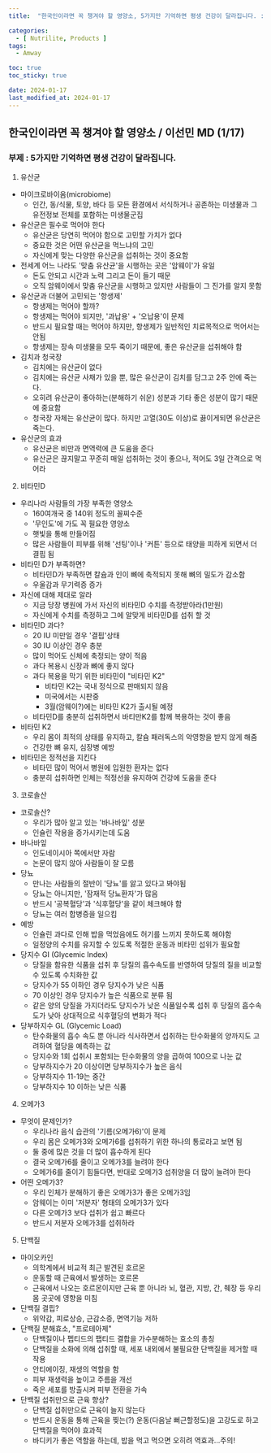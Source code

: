 ```yaml
---
title:  "한국인이라면 꼭 챙겨야 할 영양소, 5가지만 기억하면 평생 건강이 달라집니다. : 이선민 MD" 

categories:
  - [ Nutrilite, Products ]
tags:
  - Amway

toc: true
toc_sticky: true

date: 2024-01-17
last_modified_at: 2024-01-17
---
```



## 한국인이라면 꼭 챙겨야 할 영양소 / 이선민 MD (1/17)
### 부제 : 5가지만 기억하면 평생 건강이 달라집니다.
1. 유산균
  + 마이크로바이옴(microbiome)
    - 인간, 동/식물, 토양, 바다 등 모든 환경에서 서식하거나 공존하는 미생물과 그 유전정보 전체를 포함하는 미생물군집
  + 유산균은 필수로 먹어야 한다
    - 유산균은 당연히 먹어야 함으로 고민할 가치가 없다
    - 중요한 것은 어떤 유산균을 먹느냐의 고민
    - 자신에게 맞는 다양한 유산균을 섭취하는 것이 중요함
  + 전세계 어느 나라도 '맞춤 유산균'을 시행하는 곳은 '암웨이'가 유일
    - 돈도 안되고 시간과 노력 그리고 돈이 들기 때문
    - 오직 암웨이에서 맞춤 유산균을 시행하고 있지만 사람들이 그 진가를 알지 못함
  + 유산균과 더불어 고민되는 '항생제'
    - 항생제는 먹어야 할까?
    - 항생제는 먹어야 되지만, '과납용' + '오납용'이 문제
    - 반드시 필요할 때는 먹어야 하지만, 항생제가 일반적인 치료목적으로 먹어서는 안됨
    - 항생제는 장속 미생물을 모두 죽이기 때문에, 좋은 유산균을 섭취해야 함
  + 김치과 청국장
    - 김치에는 유산균이 없다
    - 김치에는 유산균 사채가 있을 뿐, 많은 유산균이 김치를 담그고 2주 안에 죽는다.
    - 오히려 유산균이 좋아하는(분해하기 쉬운) 성분과 기타 좋은 성분이 많기 때문에 중요함
    - 청국장 자체는 유산균이 많다. 하지만 고열(30도 이상)로 끓이게되면 유산균은 죽는다.
  + 유산균의 효과
    - 유산균은 비만과 면역력에 큰 도움을 준다
    - 유산균은 끊지말고 꾸준히 매일 섭취하는 것이 좋으나, 적어도 3일 간격으로 먹어라

2. 비타민D
  + 우리나라 사람들의 가장 부족한 영양소
    - 160여개국 중 140위 정도의 꼴찌수준
    - '무인도'에 가도 꼭 필요한 영양소
    - 햇빛을 통해 만들어짐
    - 많은 사람들이 피부를 위해 '선팅'이나 '커튼' 등으로 태양을 피하게 되면서 더 결핍 됨
  + 비타민 D가 부족하면?
    - 비타민D가 부족하면 칼슘과 인이 뼈에 축적되지 못해 뼈의 밀도가 감소함
    - 우울감과 무기력증 증가
  + 자신에 대해 제대로 알라
    - 지금 당장 병원에 가서 자신의 비타민D 수치를 측정받아라(1만원)
    - 자신에게 수치를 측정하고 그에 알맞게 비타민D를 섭취 할 것
  + 비타민D 과다?
    - 20 IU 미만일 경우 '결핍'상태
    - 30 IU 이상인 경우 충분
    - 많이 먹어도 신체에 축정되는 양이 적음
    - 과다 복용시 신장과 뼈에 좋지 않다
    - 과다 복용을 막기 위한 비타민이 "비타민 K2"
      - 비타민 K2는 국내 정식으로 판매되지 않음
      - 미국에서는 시판중
      - 3월(암웨이?)에는 비타민 K2가 출시될 예정
    - 비타민D를 충분히 섭취하면서 바티만K2를 함께 복용하는 것이 좋음
  + 비타민 K2
    - 우리 몸이 최적의 상태를 유지하고, 칼슘 패러독스의 악영향을 받지 않게 해줌
    - 건강한 뼈 유지, 심장병 예방
  + 비타민은 정적선을 지킨다
    - 비타민 많이 먹어서 병원에 입원한 환자는 없다
    - 충분히 섭취하면 인체는 적정선을 유지하여 건강에 도움을 준다

3. 코로솔산
  + 코로솔산?
    - 우리가 많아 알고 있는 '바나바잎' 성분
    - 인슐린 작용을 증가시키는데 도움
  + 바나바잎
    - 인도네이시아 쪽에서만 자람
    - 논문이 많지 않아 사람들이 잘 모름
  + 당뇨
    - 만나는 사람들의 절반이 '당뇨'를 앓고 있다고 봐야됨
    - 당뇨는 아니지만, '잠재적 당뇨환자'가 많음
    - 반드시 '공복혈당'과 '식후혈당'을 같이 체크해야 함
    - 당뇨는 여러 합병증을 일으킴
  + 예방
    - 인슐린 과다로 인해 밥을 먹었음에도 허기를 느끼지 못하도록 해야함
    - 일정양의 수치를 유지할 수 있도록 적절한 운동과 비타민 섭위가 필요함
  + 당지수 GI (Glycemic Index)
    - 당질을 함유한 식품을 섭취 후 당질의 흡수속도를 반영하여 당질의 질을 비교할 수 있도록 수치화한 값
    - 당지수가 55 이하인 경우 당지수가 낮은 식품
    - 70 이상인 경우 당지수가 높은 식품으로 분류 됨
    - 같은 양의 당질을 가지더라도 당지수가 낮은 식품일수록 섭취 후 당질의 흡수속도가 낮아 상대적으로 식후혈당의 변화가 적다
  + 당부하지수 GL (Glycemic Load)
    - 탄수화물의 흡수 속도 뿐 아니라 식사하면서 섭취하는 탄수화물의 양까지도 고려하여 혈당을 예측하는 값
    - 당지수와 1회 섭취시 포함되는 탄수화물의 양을 곱하여 100으로 나눈 값
    - 당부하지수가 20 이상이면 당부하지수가 높은 음식
    - 당부하지수 11-19는 중간
    - 당부하지수 10 이하는 낮은 식품

4. 오메가3
  + 무엇이 문제인가?
    - 우리나라 음식 습관의 '기름(오메가6)'이 문제
    - 우리 몸은 오메가3와 오메가6를 섭취하기 위한 하나의 통로라고 보면 됨
    - 둘 중에 많은 것을 더 많이 흡수하게 된다
    - 결국 오메가6를 줄이고 오메가3를 늘려야 한다
    - 오메가6를 줄이기 힘들다면, 반대로 오메가3 섭취양을 더 많이 늘려야 한다
  + 어떤 오메가3?
    - 우리 인체가 분해하기 좋은 오메가3가 좋은 오메가3임
    - 암웨이는 이미 '저분자' 형태의 오메가3가 있다
    - 다른 오메가3 보다 섭취가 쉽고 빠르다
    - 반드시 저분자 오메가3를 섭취하라

5. 단백질 
  + 마이오카인
    - 의학계에서 비교적 최근 발견된 호르몬
    - 운동할 때 근육에서 발생하는 호르몬
    - 근육에서 나오는 호르몬이지만 근육 뿐 아니라 뇌, 혈관, 지방, 간, 췌장 등 우리 몸 곳곳에 영향을 미침
  + 단백질 결핍?
    - 위약감, 피로상승, 근감소증, 면역기능 저하
  + 단백질 분해효소, "프로테아제"
    - 단백질이나 펩티드의 팹티드 결합을 가수분해하는 효소의 총칭
    - 단백질을 소화에 의해 섭취할 때, 세포 내외에서 불필요한 단백질을 제거할 때 작용
    - 안티에이징, 재생의 역할을 함
    - 피부 재생력을 높이고 주름을 개선
    - 죽은 세포를 방출시켜 피부 전환을 가속
  + 단백질 섭취만으로 근육 향상?
    - 단백질 섭취만으로 근육이 늘지 않는다
    - 반드시 운동을 통해 근육을 찢는(?) 운동(다음날 뻐근할정도)을 고강도로 하고 단백질을 먹어야 효과적
    - 바디키가 좋은 역할을 하는데, 밥을 먹고 먹으면 오히려 역효과...주의!